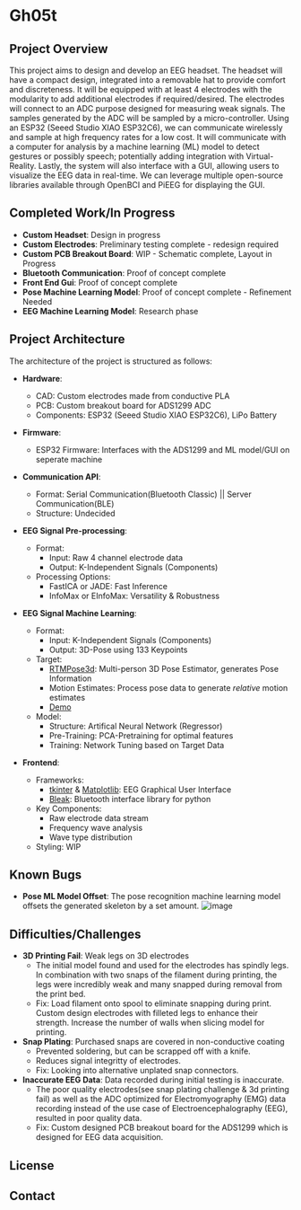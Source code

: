 # Gh05t

## Project Overview

This project aims to design and develop an EEG headset. The headset will have a compact design, integrated into a removable hat to provide comfort and discreteness. It will be equipped with at least 4 electrodes with the modularity to add additional electrodes if required/desired. The electrodes will connect to an ADC purpose designed for measuring weak signals. The samples generated by the ADC will be sampled by a micro-controller. Using an ESP32 (Seeed Studio XIAO ESP32C6), we can communicate wirelessly and sample at high frequency rates for a low cost. It will communicate with a computer for analysis by a machine learning (ML) model to detect gestures or possibly speech; potentially adding integration with Virtual-Reality. Lastly, the system will also interface with a GUI, allowing users to visualize the EEG data in real-time. We can leverage multiple open-source libraries available through OpenBCI and PiEEG for displaying the GUI.

## Completed Work/In Progress

- **Custom Headset**: Design in progress
- **Custom Electrodes**: Preliminary testing complete - redesign required
- **Custom PCB Breakout Board**: WIP - Schematic complete, Layout in Progress
- **Bluetooth Communication**: Proof of concept complete
- **Front End Gui**: Proof of concept complete
- **Pose Machine Learning Model**: Proof of concept complete - Refinement Needed
- **EEG Machine Learning Model**: Research phase

## Project Architecture

The architecture of the project is structured as follows:

- **Hardware**:
  - CAD: Custom electrodes made from conductive PLA
  - PCB: Custom breakout board for ADS1299 ADC
  - Components: ESP32 (Seeed Studio XIAO ESP32C6), LiPo Battery

- **Firmware**:
  - ESP32 Firmware: Interfaces with the ADS1299 and ML model/GUI on seperate machine
  
- **Communication API**:
  - Format: Serial Communication(Bluetooth Classic) || Server Communication(BLE)
  - Structure: Undecided

- **EEG Signal Pre-processing**:
  - Format:
    - Input: Raw 4 channel electrode data
    - Output: K-Independent Signals (Components)
  - Processing Options:
    - FastICA or JADE: Fast Inference
    - InfoMax or EInfoMax: Versatility & Robustness

- **EEG Signal Machine Learning**:
  - Format:
    - Input: K-Independent Signals (Components)
    - Output: 3D-Pose using 133 Keypoints
  - Target:
    - [RTMPose3d](https://github.com/open-mmlab/mmpose/tree/main/projects/rtmpose3d): Multi-person 3D Pose Estimator, generates Pose Information
    - Motion Estimates: Process pose data to generate *relative* motion estimates
    - [Demo](./pose-recognition/DEMO_GH05T.mp4)
  - Model:
    - Structure: Artifical Neural Network (Regressor)
    - Pre-Training: PCA-Pretraining for optimal features
    - Training: Network Tuning based on Target Data

- **Frontend**:
  - Frameworks:
    - [tkinter](https://docs.python.org/3/library/tkinter.html) & [Matplotlib](https://matplotlib.org/): EEG Graphical User Interface
    - [Bleak](https://pypi.org/project/bleak/): Bluetooth interface library for python
  - Key Components:
    - Raw electrode data stream
    - Frequency wave analysis
    - Wave type distribution
  - Styling: WIP

## Known Bugs

- **Pose ML Model Offset**: The pose recognition machine learning model offsets the generated skeleton by a set amount. ![image](https://github.com/user-attachments/assets/c28c0a2e-da3d-4fa4-a920-4a78a1bb0804)

## Difficulties/Challenges

- **3D Printing Fail**: Weak legs on 3D electrodes
  - The initial model found and used for the electrodes has spindly legs. In combination with two snaps of the filament during printing, the legs were incredibly weak and many snapped during removal from the print bed.
  - Fix: Load filament onto spool to eliminate snapping during print. Custom design electrodes with filleted legs to enhance their strength. Increase the number of walls when slicing model for printing.
- **Snap Plating**: Purchased snaps are covered in non-conductive coating
  - Prevented soldering, but can be scrapped off with a knife.
  - Reduces signal integritty of electrodes.
  - Fix: Looking into alternative unplated snap connectors.
- **Inaccurate EEG Data**: Data recorded during initial testing is inaccurate.
  - The poor quality electrodes(see snap plating challenge & 3d printing fail) as well as the ADC optimized for Electromyography (EMG) data recording instead of the use case of Electroencephalography (EEG), resulted in poor quality data.
  - Fix: Custom designed PCB breakout board for the ADS1299 which is designed for EEG data acquisition.

## License

## Contact
